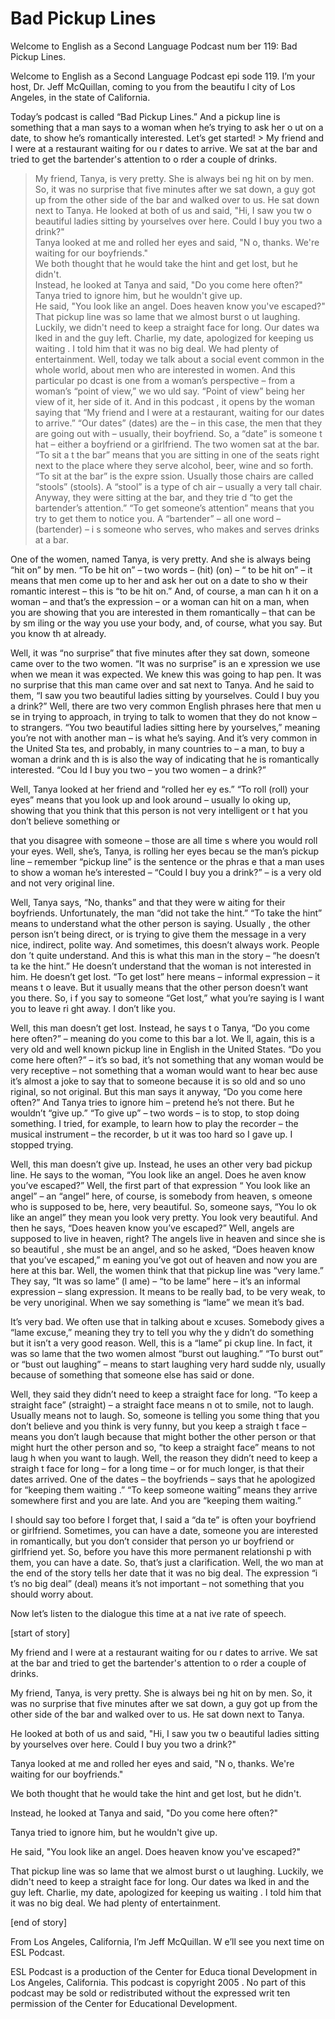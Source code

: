 # Bad Pickup Lines

Welcome to English as a Second Language Podcast num ber 119: Bad Pickup Lines.  

Welcome to English as a Second Language Podcast epi sode 119. I’m your host, Dr. Jeff McQuillan, coming to you from the beautifu l city of Los Angeles, in the state of California. 

Today’s podcast is called “Bad Pickup Lines.” And a  pickup line is something that a man says to a woman when he’s trying to ask her o ut on a date, to show he’s romantically interested. Let’s get started! > My friend and I were at a restaurant waiting for ou r dates to arrive. We sat at the bar and tried to get the bartender's attention to o rder a couple of drinks.  
> My friend, Tanya, is very pretty. She is always bei ng hit on by men. So, it was no surprise that five minutes after we sat down, a guy  got up from the other side of the bar and walked over to us. He sat down next to Tanya. 
> He looked at both of us and said, "Hi, I saw you tw o beautiful ladies sitting by yourselves over here. Could I buy you two a drink?"   
> Tanya looked at me and rolled her eyes and said, "N o, thanks. We're waiting for our boyfriends."  
> We both thought that he would take the hint and get  lost, but he didn't.  
> Instead, he looked at Tanya and said, "Do you come here often?"  
> Tanya tried to ignore him, but he wouldn't give up.   
> He said, "You look like an angel. Does heaven know you've escaped?"  
> That pickup line was so lame that we almost burst o ut laughing. Luckily, we didn't need to keep a straight face for long. Our dates wa lked in and the guy left. Charlie, my date, apologized for keeping us waiting . I told him that it was no big deal. We had plenty of entertainment. 
> Well, today we talk about a social event common in the whole world, about men who are interested in women. And this particular po dcast is one from a woman’s perspective – from a woman’s “point of view,” we wo uld say. “Point of view” being her view of it, her side of it. And in this podcast , it opens by the woman saying that “My friend and I were at a restaurant, waiting  for our dates to arrive.” “Our dates” (dates) are the – in this case, the men that  they are going out with – usually, their boyfriend. So, a “date” is someone t hat – either a boyfriend or a girlfriend. The two women sat at the bar. “To sit a t the bar” means that you are sitting in one of the seats right next to the place  where they serve alcohol, beer, wine and so forth. “To sit at the bar” is the expre ssion. Usually those chairs are called “stools” (stools). A “stool” is a type of ch air – usually a very tall chair. Anyway, they were sitting at the bar, and they trie d “to get the bartender’s attention.” “To get someone’s attention” means that  you try to get them to notice you. A “bartender” – all one word – (bartender) – i s someone who serves, who makes and serves drinks at a bar.  

One of the women, named Tanya, is very pretty. And she is always being “hit on” by men. “To be hit on” – two words – (hit) (on) – “ to be hit on” – it means that men come up to her and ask her out on a date to sho w their romantic interest – this is “to be hit on.” And, of course, a man can h it on a woman – and that’s the expression – or a woman can hit on a man, when you are showing that you are interested in them romantically – that can be by sm iling or  the way you use your body, and, of course, what you say. But you know th at already. 

Well, it was “no surprise” that five minutes after they sat down, someone came over to the two women. “It was no surprise” is an e xpression we use when we mean it was expected. We knew this was going to hap pen. It was no surprise that this man came over and sat next to Tanya. And he said to them, “I saw you two beautiful ladies sitting by yourselves. Could I  buy you a drink?” Well, there are two very common English phrases here that men u se in trying to approach, in trying to talk to women that they do not know – to strangers. “You two beautiful ladies sitting here by yourselves,” meaning you’re not with another man – is what he’s saying. And it’s very common in the United Sta tes, and probably, in many countries to – a man, to buy a woman a drink and th is is also the way of indicating that he is romantically interested. “Cou ld I buy you two – you two women – a drink?”  

Well, Tanya looked at her friend and “rolled her ey es.” “To roll (roll) your eyes” means that you look up and look around – usually lo oking up, showing that you think that this person is not very intelligent or t hat you don’t believe something or  

that you disagree with someone – those are all time s where you would roll your eyes. Well, she’s, Tanya, is rolling her eyes becau se the man’s pickup line – remember “pickup line” is the sentence or the phras e that a man uses to show a woman he’s interested – “Could I buy you a drink?” – is a very old and not very original line.  

Well, Tanya says, “No, thanks” and that they were w aiting for their boyfriends. Unfortunately, the man “did not take the hint.” “To  take the hint” means to understand what the other person is saying. Usually , the other person isn’t being direct, or is trying to give them the message in a very nice, indirect, polite way. And sometimes, this doesn’t always work. People don ’t quite understand. And this is what this man in the story – “he doesn’t ta ke the hint.” He doesn’t understand that the woman is not interested in him.  He doesn’t get lost. “To get lost” here means – informal expression – it means t o leave. But it usually means that the other person doesn’t want you there. So, i f you say to someone “Get lost,” what you’re saying is I want you to leave ri ght away. I don’t like you. 

Well, this man doesn’t get lost. Instead, he says t o Tanya, “Do you come here often?” – meaning do you come to this bar a lot. We ll, again, this is a very old and well known pickup line in English in the United  States. “Do you come here often?” – it’s so bad, it’s not something that any woman would be very receptive – not something that a woman would want to hear bec ause it’s almost a joke to say that to someone because it is so old and so uno riginal, so not original. But this man says it anyway, “Do you come here often?” And Tanya tries to ignore him – pretend he’s not there. But he wouldn’t “give  up.” “To give up” – two words – is to stop, to stop doing something. I tried, for  example, to learn how to play the recorder – the musical instrument – the recorder, b ut it was too hard so I gave up. I stopped trying.  

Well, this man doesn’t give up. Instead, he uses an other very bad pickup line. He says to the woman, “You look like an angel. Does he aven know you’ve escaped?” Well, the first part of that expression “ You look like an angel” – an “angel” here, of course, is somebody from heaven, s omeone who is supposed to be, here, very beautiful. So, someone says, “You lo ok like an angel” they mean you look very pretty. You look very beautiful. And then he says, “Does heaven know you’ve escaped?” Well, angels are supposed to live in heaven, right? The angels live in heaven and since she is so beautiful , she must be an angel, and so he asked, “Does heaven know that you’ve escaped,” m eaning you’ve got out of heaven and now you are here at this bar. Well, the women think that that pickup line was “very lame.” They say, “It was so lame” (l ame) – “to be lame” here – it’s an informal expression – slang expression. It means  to be really bad, to be very weak, to be very unoriginal. When we say something is “lame” we mean it’s bad.  

It’s very bad. We often use that in talking about e xcuses. Somebody gives a “lame excuse,” meaning they try to tell you why the y didn’t do something but it isn’t a very good reason. Well, this is a “lame” pi ckup line. In fact, it was so lame that the two women almost “burst out laughing.” “To  burst out” or “bust out laughing” – means to start laughing very hard sudde nly, usually because of something that someone else has said or done.  

Well, they said they didn’t need to keep a straight  face for long. “To keep a straight face” (straight) – a straight face means n ot to smile, not to laugh. Usually means not to laugh. So, someone is telling you some thing that you don’t believe and you think is very funny, but you keep a straigh t face – means you don’t laugh because that might bother the other person or that might hurt the other person and so, “to keep a straight face” means to not laug h when you want to laugh. Well, the reason they didn’t need to keep a straigh t face for long – for a long time – or for much longer, is that their dates arrived. One of the dates – the boyfriends – says that he apologized for “keeping them waiting .” “To keep someone waiting” means they arrive somewhere first and you are late.  And you are “keeping them waiting.”  

I should say too before I forget that, I said a “da te” is often your boyfriend or girlfriend. Sometimes, you can have a date, someone  you are interested in romantically, but you don’t consider that person yo ur boyfriend or girlfriend yet. So, before you have this more permanent relationshi p with them, you can have a date. So, that’s just a clarification. Well, the wo man at the end of the story tells her date that it was no big deal. The expression “i t’s no big deal” (deal) means it’s not important – not something that you should worry  about. 

Now let’s listen to the dialogue this time at a nat ive rate of speech. 

[start of story] 

My friend and I were at a restaurant waiting for ou r dates to arrive. We sat at the bar and tried to get the bartender's attention to o rder a couple of drinks.  

My friend, Tanya, is very pretty. She is always bei ng hit on by men. So, it was no surprise that five minutes after we sat down, a guy  got up from the other side of the bar and walked over to us. He sat down next to Tanya. 

He looked at both of us and said, "Hi, I saw you tw o beautiful ladies sitting by yourselves over here. Could I buy you two a drink?"   

Tanya looked at me and rolled her eyes and said, "N o, thanks. We're waiting for our boyfriends."  

We both thought that he would take the hint and get  lost, but he didn't.  

Instead, he looked at Tanya and said, "Do you come here often?"  

Tanya tried to ignore him, but he wouldn't give up.   

He said, "You look like an angel. Does heaven know you've escaped?"  

That pickup line was so lame that we almost burst o ut laughing. Luckily, we didn't need to keep a straight face for long. Our dates wa lked in and the guy left. Charlie, my date, apologized for keeping us waiting . I told him that it was no big deal. We had plenty of entertainment. 

[end of story] 

From Los Angeles, California, I’m Jeff McQuillan. W e’ll see you next time on ESL Podcast. 

ESL Podcast is a production of the Center for Educa tional Development in Los Angeles, California. This podcast is copyright 2005 . No part of this podcast may be sold or redistributed without the expressed writ ten permission of the Center for Educational Development.

